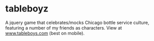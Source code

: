 # tableboyz
A jquery game that celebrates/mocks Chicago bottle service culture, featuring a number of my friends as characters. View at www.tableboys.com (best on mobile).
